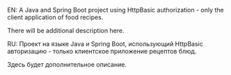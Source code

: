 EN: A Java and Spring Boot project using HttpBasic authorization - only the client application of food recipes.

There will be additional description here.

RU: Проект на языке Java и Spring Boot, использующий HttpBasic авторизацию - только клиентское приложение рецептов блюд.

Здесь будет дополнительное описание.
